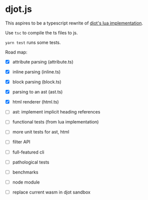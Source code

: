 # djot.js

This aspires to be a typescript rewrite of [djot's
lua implementation](https://github.com/jgm/djot).

Use `tsc` to compile the ts files to js.

`yarn test` runs some tests.

Road map:

- [X] attribute parsing (attribute.ts)
- [X] inline parsing (inline.ts)
- [X] block parsing (block.ts)
- [X] parsing to an ast (ast.ts)
- [X] html renderer (html.ts)
- [ ] ast: implement implicit heading references
- [ ] functional tests (from lua implementation)
- [ ] more unit tests for ast, html
- [ ] filter API
- [ ] full-featured cli
- [ ] pathological tests
- [ ] benchmarks
- [ ] node module
- [ ] replace current wasm in djot sandbox

